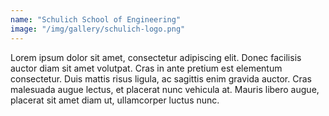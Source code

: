 ```yaml
---
name: "Schulich School of Engineering"
image: "/img/gallery/schulich-logo.png"
---
```


Lorem ipsum dolor sit amet, consectetur adipiscing elit. Donec facilisis auctor diam sit amet volutpat. Cras in ante pretium est elementum consectetur. Duis mattis risus ligula, ac sagittis enim gravida auctor. Cras malesuada augue lectus, et placerat nunc vehicula at. Mauris libero augue, placerat sit amet diam ut, ullamcorper luctus nunc. 